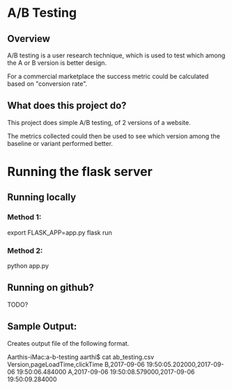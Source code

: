 # A/B Testing

## Overview

A/B testing is a user research technique, which is used to test
which among the A or B version is better design.

For a commercial marketplace the success metric could be
calculated based on "conversion rate".

## What does this project do?

This project does simple A/B testing, of 2 versions of a website.

The metrics collected could then be used to see which version 
among the baseline or variant 
performed better.

# Running the flask server

## Running locally

### Method 1:
 export FLASK_APP=app.py
 flask run

### Method 2:
 python app.py


## Running on github?

 TODO?

## Sample Output:

Creates output file of the following format.

Aarthis-iMac:a-b-testing aarthi$ cat ab_testing.csv
Version,pageLoadTime,clickTime
B,2017-09-06 19:50:05.202000,2017-09-06 19:50:06.484000
A,2017-09-06 19:50:08.579000,2017-09-06 19:50:09.284000

